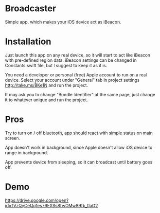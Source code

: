 # Broadcaster
Simple app, which makes your iOS device act as iBeacon.

# Installation
Just launch this app on any real device, so it will start to act like iBeacon with pre-defined region data. 
iBeacon settings can be changed in Constants.swift file, but I suggest to keep it as it is.

You need a developer or personal (free) Apple account to run on a real device. 
Select your account under "General" tab in project settings http://take.ms/BKe1N and run the project.

It may ask you to change "Bundle Identifier" at the same page, just change it to whatever unique and run the project.

# Pros
Try to turn on / off bluetooth, app should react with simple status on main screen.

App doesn't work in background, since Apple doesn't allow iOS device to range in background.

App prevents device from sleeping, so it can broadcast until battery goes off.

# Demo
https://drive.google.com/open?id=1VzQyCeQq1es76EXSs8fwOMw89fb_0aG2

